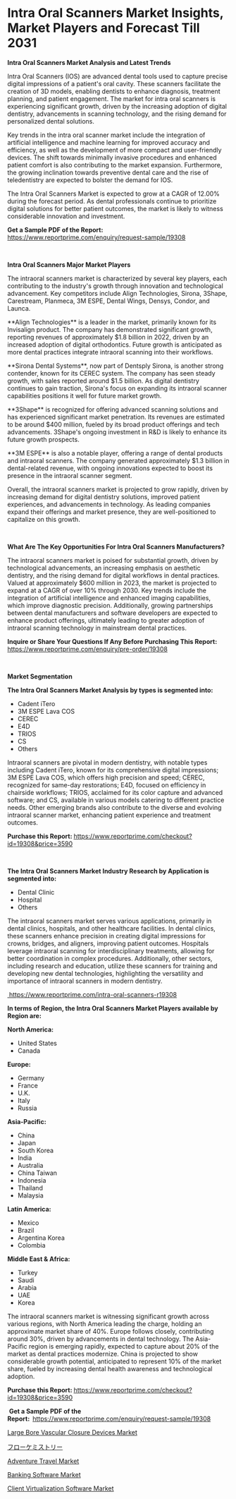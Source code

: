 <p><h1>Intra Oral Scanners Market Insights, Market Players and Forecast Till 2031</h1></p><p><strong>Intra Oral Scanners Market Analysis and Latest Trends</strong></p>
<p><p>Intra Oral Scanners (IOS) are advanced dental tools used to capture precise digital impressions of a patient's oral cavity. These scanners facilitate the creation of 3D models, enabling dentists to enhance diagnosis, treatment planning, and patient engagement. The market for intra oral scanners is experiencing significant growth, driven by the increasing adoption of digital dentistry, advancements in scanning technology, and the rising demand for personalized dental solutions.</p><p>Key trends in the intra oral scanner market include the integration of artificial intelligence and machine learning for improved accuracy and efficiency, as well as the development of more compact and user-friendly devices. The shift towards minimally invasive procedures and enhanced patient comfort is also contributing to the market expansion. Furthermore, the growing inclination towards preventive dental care and the rise of teledentistry are expected to bolster the demand for IOS.</p><p>The Intra Oral Scanners Market is expected to grow at a CAGR of 12.00% during the forecast period. As dental professionals continue to prioritize digital solutions for better patient outcomes, the market is likely to witness considerable innovation and investment.</p></p>
<p><strong>Get a Sample PDF of the Report:&nbsp;</strong> <a href="https://www.reportprime.com/enquiry/request-sample/19308?utm_campaign=1840&utm_medium=2&utm_source=Github&utm_content=ia&utm_term=23112024&utm_id=intra-oral-scanners">https://www.reportprime.com/enquiry/request-sample/19308</a></p>
<p>&nbsp;</p>
<p><strong>Intra Oral Scanners Major Market Players</strong></p>
<p><p>The intraoral scanners market is characterized by several key players, each contributing to the industry's growth through innovation and technological advancement. Key competitors include Align Technologies, Sirona, 3Shape, Carestream, Planmeca, 3M ESPE, Dental Wings, Densys, Condor, and Launca.</p><p>**Align Technologies** is a leader in the market, primarily known for its Invisalign product. The company has demonstrated significant growth, reporting revenues of approximately $1.8 billion in 2022, driven by an increased adoption of digital orthodontics. Future growth is anticipated as more dental practices integrate intraoral scanning into their workflows.</p><p>**Sirona Dental Systems**, now part of Dentsply Sirona, is another strong contender, known for its CEREC system. The company has seen steady growth, with sales reported around $1.5 billion. As digital dentistry continues to gain traction, Sirona's focus on expanding its intraoral scanner capabilities positions it well for future market growth.</p><p>**3Shape** is recognized for offering advanced scanning solutions and has experienced significant market penetration. Its revenues are estimated to be around $400 million, fueled by its broad product offerings and tech advancements. 3Shape's ongoing investment in R&D is likely to enhance its future growth prospects.</p><p>**3M ESPE** is also a notable player, offering a range of dental products and intraoral scanners. The company generated approximately $1.3 billion in dental-related revenue, with ongoing innovations expected to boost its presence in the intraoral scanner segment.</p><p>Overall, the intraoral scanners market is projected to grow rapidly, driven by increasing demand for digital dentistry solutions, improved patient experiences, and advancements in technology. As leading companies expand their offerings and market presence, they are well-positioned to capitalize on this growth.</p></p>
<p>&nbsp;</p>
<p><strong>What Are The Key Opportunities For Intra Oral Scanners Manufacturers?</strong></p>
<p><p>The intraoral scanners market is poised for substantial growth, driven by technological advancements, an increasing emphasis on aesthetic dentistry, and the rising demand for digital workflows in dental practices. Valued at approximately $600 million in 2023, the market is projected to expand at a CAGR of over 10% through 2030. Key trends include the integration of artificial intelligence and enhanced imaging capabilities, which improve diagnostic precision. Additionally, growing partnerships between dental manufacturers and software developers are expected to enhance product offerings, ultimately leading to greater adoption of intraoral scanning technology in mainstream dental practices.</p></p>
<p><strong>Inquire or Share Your Questions If Any Before Purchasing This Report:</strong> <a href="https://www.reportprime.com/enquiry/pre-order/19308?utm_campaign=1840&utm_medium=2&utm_source=Github&utm_content=ia&utm_term=23112024&utm_id=intra-oral-scanners">https://www.reportprime.com/enquiry/pre-order/19308</a></p>
<p>&nbsp;</p>
<p><strong>Market Segmentation</strong></p>
<p><strong>The Intra Oral Scanners Market Analysis by types is segmented into:</strong></p>
<p><ul><li>Cadent iTero</li><li>3M ESPE Lava COS</li><li>CEREC</li><li>E4D</li><li>TRIOS</li><li>CS</li><li>Others</li></ul></p>
<p><p>Intraoral scanners are pivotal in modern dentistry, with notable types including Cadent iTero, known for its comprehensive digital impressions; 3M ESPE Lava COS, which offers high precision and speed; CEREC, recognized for same-day restorations; E4D, focused on efficiency in chairside workflows; TRIOS, acclaimed for its color capture and advanced software; and CS, available in various models catering to different practice needs. Other emerging brands also contribute to the diverse and evolving intraoral scanner market, enhancing patient experience and treatment outcomes.</p></p>
<p><strong>Purchase this Report:&nbsp;</strong><a href="https://www.reportprime.com/checkout?id=19308&price=3590&utm_campaign=1840&utm_medium=2&utm_source=Github&utm_content=ia&utm_term=23112024&utm_id=intra-oral-scanners">https://www.reportprime.com/checkout?id=19308&price=3590</a></p>
<p>&nbsp;</p>
<p><strong>The Intra Oral Scanners Market Industry Research by Application is segmented into:</strong></p>
<p><ul><li>Dental Clinic</li><li>Hospital</li><li>Others</li></ul></p>
<p><p>The intraoral scanners market serves various applications, primarily in dental clinics, hospitals, and other healthcare facilities. In dental clinics, these scanners enhance precision in creating digital impressions for crowns, bridges, and aligners, improving patient outcomes. Hospitals leverage intraoral scanning for interdisciplinary treatments, allowing for better coordination in complex procedures. Additionally, other sectors, including research and education, utilize these scanners for training and developing new dental technologies, highlighting the versatility and importance of intraoral scanners in modern dentistry.</p></p>
<p><a href="https://www.reportprime.com/intra-oral-scanners-r19308?utm_campaign=1840&utm_medium=2&utm_source=Github&utm_content=ia&utm_term=23112024&utm_id=intra-oral-scanners">&nbsp;https://www.reportprime.com/intra-oral-scanners-r19308</a></p>
<p><strong>In terms of Region, the Intra Oral Scanners Market Players available by Region are:</strong></p>
<p>
    <p> <strong> North America: </strong>
        <ul>
            <li>United States</li>
            <li>Canada</li>
        </ul>
        </p> 
    <p> <strong> Europe: </strong>
        <ul>
            <li>Germany</li>
            <li>France</li>
            <li>U.K.</li>
            <li>Italy</li>
            <li>Russia</li>
        </ul>
        </p> 
    <p> <strong> Asia-Pacific: </strong>
        <ul>
            <li>China</li>
            <li>Japan</li>
            <li>South Korea</li>
            <li>India</li>
            <li>Australia</li>
            <li>China Taiwan</li>
            <li>Indonesia</li>
            <li>Thailand</li>
            <li>Malaysia</li>
        </ul>
        </p> 
    <p> <strong> Latin America: </strong>
        <ul>
            <li>Mexico</li>
            <li>Brazil</li>
            <li>Argentina Korea</li>
            <li>Colombia</li>
        </ul>
        </p> 
    <p> <strong> Middle East & Africa: </strong>
        <ul>
            <li>Turkey</li>
            <li>Saudi</li>
            <li>Arabia</li>
            <li>UAE</li>
            <li>Korea</li>
        </ul>
    </p>
    </p>
<p><p>The intraoral scanners market is witnessing significant growth across various regions, with North America leading the charge, holding an approximate market share of 40%. Europe follows closely, contributing around 30%, driven by advancements in dental technology. The Asia-Pacific region is emerging rapidly, expected to capture about 20% of the market as dental practices modernize. China is projected to show considerable growth potential, anticipated to represent 10% of the market share, fueled by increasing dental health awareness and technological adoption.</p></p>
<p><strong>Purchase this Report: </strong><a href="https://www.reportprime.com/checkout?id=19308&price=3590&utm_campaign=1840&utm_medium=2&utm_source=Github&utm_content=ia&utm_term=23112024&utm_id=intra-oral-scanners">https://www.reportprime.com/checkout?id=19308&price=3590</a></p>
<p>&nbsp;<strong>Get a Sample PDF of the Report:&nbsp;&nbsp;</strong><a href="https://www.reportprime.com/enquiry/request-sample/19308?utm_campaign=1840&utm_medium=2&utm_source=Github&utm_content=ia&utm_term=23112024&utm_id=intra-oral-scanners">https://www.reportprime.com/enquiry/request-sample/19308</a></p>
<p><strong></strong></p>
<p><p><a href="https://github.com/vimar16th/Market-Research-Report-List-6/blob/main/large-bore-vascular-closure-devices-market.md?utm_campaign=1840&utm_medium=2&utm_source=Github&utm_content=ia&utm_term=23112024&utm_id=intra-oral-scanners">Large Bore Vascular Closure Devices Market</a></p><p><a href="https://github.com/mohamedbakry57/Market-Research-Report-List-6/blob/main/772920524911.md?utm_campaign=1840&utm_medium=2&utm_source=Github&utm_content=ia&utm_term=23112024&utm_id=intra-oral-scanners">フローケミストリー</a></p><p><a href="https://issuu.com/reportprime-2/docs/adventure-travel-market-size-2030.p_e10e06cc5e761a?utm_campaign=1840&utm_medium=2&utm_source=Github&utm_content=ia&utm_term=23112024&utm_id=intra-oral-scanners">Adventure Travel Market</a></p><p><a href="https://issuu.com/reportprime-2/docs/banking-software-market-size-2030.p_dce803de30a337?utm_campaign=1840&utm_medium=2&utm_source=Github&utm_content=ia&utm_term=23112024&utm_id=intra-oral-scanners">Banking Software Market</a></p><p><a href="https://www.linkedin.com/pulse/global-client-virtualization-software-markets-impressive-xfcfe?utm_campaign=1840&utm_medium=2&utm_source=Github&utm_content=ia&utm_term=23112024&utm_id=intra-oral-scanners">Client Virtualization Software Market</a></p></p>